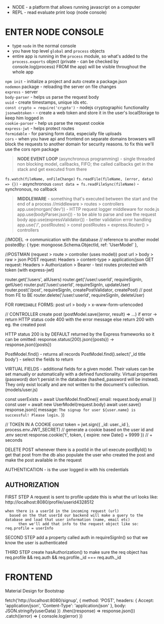 - NODE - a platform that allows running javascript on a computer
- REPL - read evaluate print loop (node console)


# ENTER NODE CONSOLE
- type `node` in the normal console
- you have top level `global` and `process` objects
- entire app is running in the `process` module, so what's added to the `process.exports` object (private - can be checked by console.log(process) FROM the app) will be visible throughout the whole app


`npm init` - initialize a project and auto create a package.json  
`nodemon` package - reloading the server on file changes  
`express` - server  
`body-parser` - helps us parse the request body  
`uuid` - create timestamps, unique ids etc.  
`const crypto = require('crypto')` - nodejs cryptographic functionality  
`jsonwebtoken` - - create a web token and store it in the user's localStorage to keep him logged in  
`cookie-parser` - help us parse the request cookie  
`express-jwt` - helps protect routes  
`formidable` - for parsing form data, especially file uploads  
`cors` - when you have api and frontend on separate domains browsers will block the requests to another domain for security reasons. to fix this we'll use the cors npm package

> **NODE EVENT LOOP** (asynchronous programming) - single threaded non blocking model, callbacks, FIFO; the called callbacks get in the stack and get executed from there


`fs.watch(fileName, onFileChange)`
`fs.readFile(fileName, (error, data) => {})` - asynchronous
`const data = fs.readFileSync(fileName)` - synchronous, no callback


> **MIDDLEWARE** - something that's executed between the start and the end of a process
//middleware > routes > controllers
app.use(morgan('dev')) - HTTP request logger middleware for node.js
app.use(bodyParser.json()) - to be able to parse and see the request body
app.use(expressValidator()) - better validation error handling
app.use('/', postRoutes) > const postRoutes = express.Router() > controllers

//MODEL -> communication with the database
  // reference to another model
  postedBy: {
    type: mongoose.Schema.ObjectId,
    ref: 'UserModel'
  },



//POSTMAN (request > route > controller (uses model))
  post url > body > raw > json
  POST request:
    Headers > content-type > application/json
  GET request:
    Headers > Authorization > Bearer <token> - test routes protected with token (with express-jwt)

  router.get('/users', allUsers)
  router.get('/user/:userId', requireSignIn, getUser)
  router.put('/user/:userId', requireSignIn, updateUser)
  router.post('/post', requireSignIn, createPostValidator, createPost) // post from FE to BE
  router.delete('/user/:userId', requireSignIn, deleteUser)

  FOR `FORMIDABLE` FORMS:
  post url > body > x-www-form-urlencoded



// CONTROLLER
  create post (postModel.save((error, result) => ...)
    if error -> return HTTP status code 400 with the error message
      else return 200 with eg. the created post
  
  HTTP status 200 is by DEFAULT returned by the Express frameworks so it can be omitted: response.status(200).json({posts}) -> response.json({posts})

  PostModel.find() - returns all records
  PostModel.find().select('_id title body') - select the fields to return

  VIRTUAL FIELDS - additional fields for a given model. Their values can be set manually or automatically with a defined functionality. Virtual properties (password) don't persist in the database (hashed_password will be instead). They only exist locally and are not written to the document's collection. (models/user.js)

  const userExists = await UserModel.findOne({
    email: request.body.email
  })
  const user = await new UserModel(request.body)
  await user.save()
  response.json({ message: `The signup for user ${user.name} is successful! Please login.` })

  // TOKEN IN A COOKIE
  const token = jwt.sign({ _id: user._id }, process.env.JWT_SECRET) // generate a cookie based on the user id and .env secret
  response.cookie('t', token, { expire: new Date() + 9999 }) // + seconds


  DELETE POST
    whenever there is a postId in the url
      execute postById() to get that post from the db
        also populate the user who created the post 
          and make the post available in the request


AUTHENTICATION - is the user logged in with his credentials

AUTHORIZATION
------------- 

  FIRST STEP
    A request is sent to profile update
      this is what the url looks like: http://localhost:8080/profile/userid4328512

    when there is a userId in the incoming request (url)
      based on the that userId our backend will make a query to the database and load that user information (name, email etc)
          then we'll add that info to the request object like so: req.profile = userInfo

  SECOND STEP
    add a property called auth in requireSignIn() so that we know the user is authenticated

  THIRD STEP
    create hasAuthorization()
      to make sure the req object has req.profile && req.auth && req.profile._id === req.auth._id






FRONTEND
================================================================

Material Design for Bootstrap

fetch('http://localhost:8080/signup', {
  method: 'POST',
  headers: {
    Accept: 'application/json',
    'Content-Type': 'application/json'
  },
  body: JSON.stringify(userData)
})
  .then((response) => response.json())
  .catch((error) => {
    console.log(error)
  })